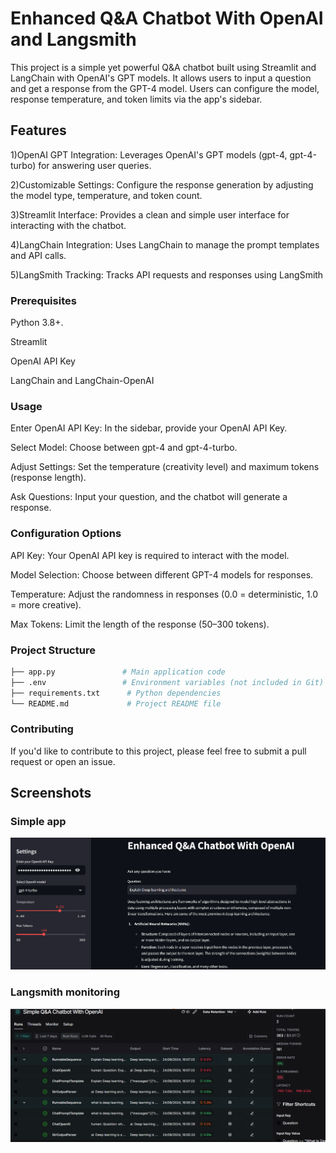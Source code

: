  
# Enhanced Q&A Chatbot With OpenAI and Langsmith



This project is a simple yet powerful Q&A chatbot built using Streamlit and LangChain with OpenAI's GPT models. It allows users to input a question and get a response from the GPT-4 model. Users can configure the model, response temperature, and token limits via the app's sidebar.


 

## Features
 
1)OpenAI GPT Integration: Leverages OpenAI's GPT models (gpt-4, gpt-4-turbo) for answering user queries.

2)Customizable Settings: Configure the response generation by adjusting the model type, temperature, and token count.

3)Streamlit Interface: Provides a clean and simple user interface for interacting with the chatbot.

4)LangChain Integration: Uses LangChain to manage the prompt templates and API calls.

5)LangSmith Tracking: Tracks API requests and responses using LangSmith

### Prerequisites

Python 3.8+.

Streamlit

OpenAI API Key

LangChain and LangChain-OpenAI
### Usage
Enter OpenAI API Key: In the sidebar, provide your OpenAI API Key.

Select Model: Choose between gpt-4 and gpt-4-turbo.

Adjust Settings: Set the temperature (creativity level) and maximum tokens (response length).

Ask Questions: Input your question, and the chatbot will generate a response.

### Configuration Options
API Key: Your OpenAI API key is required to interact with the model.

Model Selection: Choose between different GPT-4 models for responses.

Temperature: Adjust the randomness in responses (0.0 = deterministic, 1.0 = more creative).

Max Tokens: Limit the length of the response (50–300 tokens).
 

 
### Project Structure
 

```bash
├── app.py               # Main application code
├── .env                 # Environment variables (not included in Git)
├── requirements.txt      # Python dependencies
└── README.md             # Project README file

```
     

### Contributing
If you'd like to contribute to this project, please feel free to submit a pull request or open an issue.
 
## Screenshots

### Simple app 

![Alt Text](simple_QA_chat(show).png)

### Langsmith monitoring

![Alt Text](langsmith_tracking.png)



